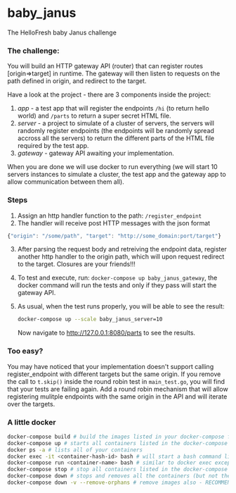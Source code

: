 # baby_janus
The HelloFresh baby Janus challenge

### The challenge:
You will build an HTTP gateway API (router) that can register routes [origin=>target] in runtime.
The gateway will then listen to requests on the path defined in origin, and redirect to the target.

Have a look at the project - there are 3 components inside the project:    
1. *app* - a test app that will register the endpoints `/hi` (to return hello world) and `/parts` to return a super secret HTML file.
2. *server* - a project to simulate of a cluster of servers, the servers will randomly register endpoints (the endpoints will be randomly spread accross all the servers) to return the different parts of the HTML file required by the test app.
3. *gateway* - gateway API awaiting your implementation.

When you are done we will use docker to run everything (we will start 10 servers instances to simulate a cluster, the test app and the gateway app to allow communication between them all).
    
### Steps
1. Assign an http handler function to the path: `/register_endpoint`
2. The handler will receive post HTTP messages with the json format

```javascript
{"origin": "/some/path", "target": "http://some_domain:port/target"}
```
3. After parsing the request body and retreiving the endpoint data, register another http handler to the origin path, which will upon request redirect to the target. Closures are your friends!!!
4. To test and execute, run: `docker-compose up baby_janus_gateway`, the docker command will run the tests and only if they pass will start the gateway API.
5. As usual, when the test runs properly, you will be able to see the result:
  
      ``` bash
      docker-compose up --scale baby_janus_server=10
      ```
      Now navigate to http://127.0.0.1:8080/parts to see the results.

### Too easy?
You may have noticed that your implementation doesn't support calling register_endpoint with different targets but the same origin.
If you remove the call to `t.skip()` inside the round robin test in `main_test.go`, you will find that your tests are failing again. Add a round robin mechanism that will allow registering mulitple endpoints with the same origin in the API and will iterate over the targets. 

### A little docker
```bash
docker-compose build # build the images listed in your docker-compose file
docker-compose up # starts all containers listed in the docker-compose file
docker ps -a # lists all of your containers
docker exec -it <container-hash-id> bash # will start a bash command line for you inside the container (you can execute many commands - not just bash)
docker-compose run <container-name> bash # similar to docker exec except it will create a new container for you to run bash (or any other command).
docker-compose stop # stop all containers listed in the docker-compose file
docker-compose down # stops and removes all the containers (but not the images)
docker-compose down -v --remove-orphans # remove images also - RECOMMENDED!!! (the images are quite large)
```
